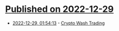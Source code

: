 # [Published on 2022-12-29](index.md)

* [2022-12-29, 01:54:13](https://news.ycombinator.com/item?id=34168542) - [Crypto Wash Trading](https://www.nber.org/papers/w30783)
